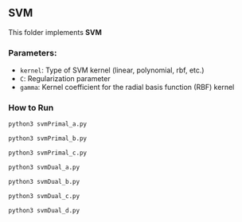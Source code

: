 ## SVM

This folder implements **SVM**

### Parameters:
- `kernel`: Type of SVM kernel (linear, polynomial, rbf, etc.)
- `C`: Regularization parameter
- `gamma`: Kernel coefficient for the radial basis function (RBF) kernel

### How to Run

```bash
python3 svmPrimal_a.py

python3 svmPrimal_b.py

python3 svmPrimal_c.py

python3 svmDual_a.py

python3 svmDual_b.py

python3 svmDual_c.py

python3 svmDual_d.py